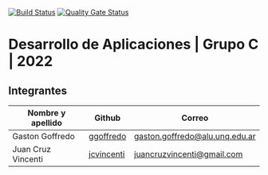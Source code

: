 [![Build Status](https://app.travis-ci.com/jcvincenti/DesApp-Grupo-C-012022.svg?branch=main)](https://app.travis-ci.com/jcvincenti/DesApp-Grupo-C-012022)
[![Quality Gate Status](https://sonarcloud.io/api/project_badges/measure?project=jcvincenti_DesApp-Grupo-C-012022&metric=alert_status)](https://sonarcloud.io/summary/new_code?id=jcvincenti_DesApp-Grupo-C-012022)
# Desarrollo de Aplicaciones | Grupo C | 2022

## Integrantes

|Nombre y apellido|	Github|	Correo
| ------ | ------ | ------ |
|Gaston Goffredo|	[ggoffredo](https://github.com/ggoffredo)|	gaston.goffredo@alu.unq.edu.ar|
|Juan Cruz Vincenti|	[jcvincenti](https://github.com/jcvincenti) |	juancruzvincenti@gmail.com|
